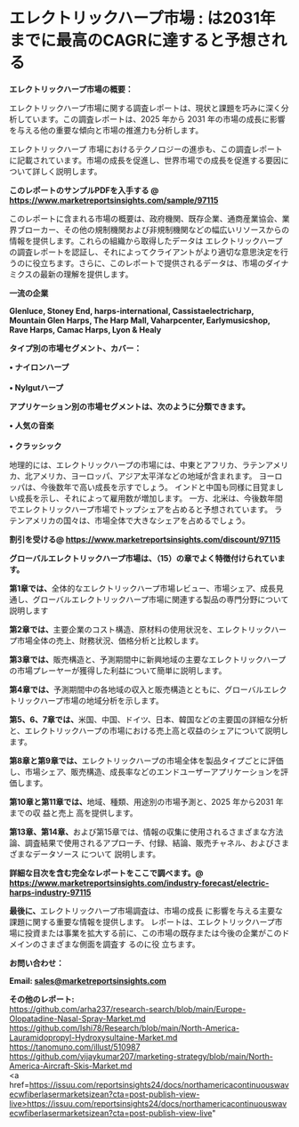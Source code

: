 # エレクトリックハープ市場 : は2031年までに最高のCAGRに達すると予想される

<strong><b>エレクトリックハープ市場の概要：</b></strong>

エレクトリックハープ市場に関する調査レポートは、現状と課題を巧みに深く分析しています。この調査レポートは、2025 年から 2031 年の市場の成長に影響を与える他の重要な傾向と市場の推進力も分析します。

エレクトリックハープ 市場におけるテクノロジーの進歩も、この調査レポートに記載されています。市場の成長を促進し、世界市場での成長を促進する要因について詳しく説明します。

<strong>このレポートのサンプルPDFを入手する @ <a href=https://www.marketreportsinsights.com/sample/97115>https://www.marketreportsinsights.com/sample/97115</a></strong>

このレポートに含まれる市場の概要は、政府機関、既存企業、通商産業協会、業界ブローカー、その他の規制機関および非規制機関などの幅広いリソースからの情報を提供します。これらの組織から取得したデータは エレクトリックハープ の調査レポートを認証し、それによってクライアントがより適切な意思決定を行うのに役立ちます。さらに、このレポートで提供されるデータは、市場のダイナミクスの最新の理解を提供します。

<strong>一流の企業</strong>

<strong><b>Glenluce, Stoney End, harps-international, Cassistaelectricharp, Mountain Glen Harps, The Harp Mall, Vaharpcenter, Earlymusicshop, Rave Harps, Camac Harps, Lyon & Healy</b></strong>

<strong><b>タイプ別の市場セグメント、カバー：</b></strong>

<strong>• ナイロンハープ<br><br>• Nylgutハープ</strong>

<strong><b>アプリケーション別の市場セグメントは、次のように分類できます。</b></strong>

<strong>• 人気の音楽<br><br>• クラッシック</strong>

 地理的には、エレクトリックハープの市場には、中東とアフリカ、ラテンアメリカ、北アメリカ、ヨーロッパ、アジア太平洋などの地域が含まれます。 ヨーロッパは、今後数年で高い成長を示すでしょう。 インドと中国も同様に目覚ましい成長を示し、それによって雇用数が増加します。 一方、北米は、今後数年間でエレクトリックハープ市場でトップシェアを占めると予想されています。 ラテンアメリカの国々は、市場全体で大きなシェアを占めるでしょう。

<strong>割引を受ける@ <a href=https://www.marketreportsinsights.com/discount/97115>https://www.marketreportsinsights.com/discount/97115</a></strong>

<strong><b>グローバルエレクトリックハープ市場は、（15）の章でよく特徴付けられています。</b></strong>

<strong><b>第</b></strong><strong><b>1章では、</b></strong>全体的なエレクトリックハープ市場レビュー、市場シェア、成長見通し、グローバルエレクトリックハープ市場に関連する製品の専門分野について説明します

<strong><b>第2章では、</b></strong>主要企業のコスト構造、原材料の使用状況を、エレクトリックハープ市場全体の売上、財務状況、価格分析と比較します。

<strong><b>第3章では、</b></strong>販売構造と、予測期間中に新興地域の主要なエレクトリックハープの市場プレーヤーが獲得した利益について簡単に説明します。

<strong><b>第4章では、</b></strong>予測期間中の各地域の収入と販売構造とともに、グローバルエレクトリックハープ市場の地域分析を示します。

<strong><b>第5、6、7章では、</b></strong>米国、中国、ドイツ、日本、韓国などの主要国の詳細な分析と、エレクトリックハープの市場における売上高と収益のシェアについて説明します。

<strong><b>第8章と第9章では、</b></strong>エレクトリックハープの市場全体を製品タイプごとに評価し、市場シェア、販売構造、成長率などのエンドユーザーアプリケーションを評価します。

<strong><b>第10章と第11章では、</b></strong>地域、種類、用途別の市場予測と、2025 年から2031 年までの収 益と売上 高を提供します。

<strong><b>第13章、第14章、</b></strong>および第15章では、情報の収集に使用されるさまざまな方法論、調査結果で使用されるアプローチ、付録、結論、販売チャネル、およびさまざまなデータソース について 説明します。

<strong>詳細な目次を含む完全なレポートをここで調べます。@ <a href=https://www.marketreportsinsights.com/industry-forecast/electric-harps-industry-97115>https://www.marketreportsinsights.com/industry-forecast/electric-harps-industry-97115</a></strong>

<strong><b>最後に、</b></strong>エレクトリックハープ市場調査は、市場の成長 に影響を</a>与える主要な課題に関する重要な情報を提供します。 レポートは、エレクトリックハープ市場に投資または事業を拡大する前に、この市場の既存または今後の企業がこのドメインのさまざまな側面を調査す るのに役 立ちます。

<strong><b>お問い合わせ：</b></strong>

<strong>Email: </strong><a href=mailto:sales@marketreportsinsights.com><strong>sales@marketreportsinsights.com</strong></a>

<strong>その他のレポート:</strong>
<br>
<a href=https://github.com/arha237/research-search/blob/main/Europe-Olopatadine-Nasal-Spray-Market.md>https://github.com/arha237/research-search/blob/main/Europe-Olopatadine-Nasal-Spray-Market.md</a>
<br>
<a href=https://github.com/Ishi78/Research/blob/main/North-America-Lauramidopropyl-Hydroxysultaine-Market.md>https://github.com/Ishi78/Research/blob/main/North-America-Lauramidopropyl-Hydroxysultaine-Market.md</a>
<br>
<a href=https://tanomuno.com/illust/510987>https://tanomuno.com/illust/510987</a>
<br>
<a href=https://github.com/vijaykumar207/marketing-strategy/blob/main/North-America-Aircraft-Skis-Market.md>https://github.com/vijaykumar207/marketing-strategy/blob/main/North-America-Aircraft-Skis-Market.md</a>
<br>
<a href=https://issuu.com/reportsinsights24/docs/northamericacontinuouswavecwfiberlasermarketsizean?cta=post-publish-view-live>https://issuu.com/reportsinsights24/docs/northamericacontinuouswavecwfiberlasermarketsizean?cta=post-publish-view-live</a>"
